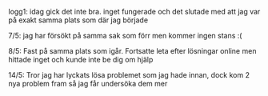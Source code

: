 logg1: idag gick det inte bra. inget fungerade och det slutade med att jag var på exakt samma plats som där jag började

7/5: jag har försökt på samma sak som förr men kommer ingen stans :(

8/5: Fast på samma plats som igår. Fortsatte leta efter lösningar online men hittade inget och kunde inte be dig om hjälp

14/5: Tror jag har lyckats lösa problemet som jag hade innan, dock kom 2 nya problem fram så jag får undersöka dem mer
